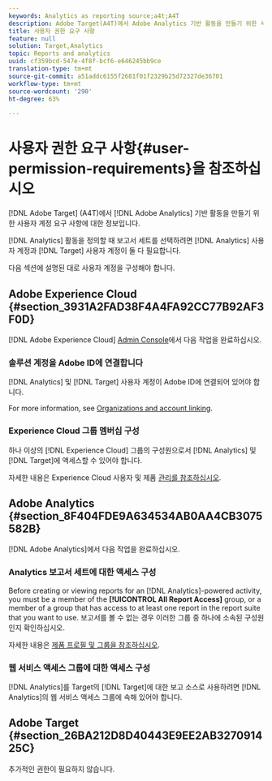 ```yaml
---
keywords: Analytics as reporting source;a4t;A4T
description: Adobe Target(A4T)에서 Adobe Analytics 기반 활동을 만들기 위한 사용자 계정 요구 사항입니다.
title: 사용자 권한 요구 사항
feature: null
solution: Target,Analytics
topic: Reports and analytics
uuid: cf359bcd-547e-4f8f-bcf6-e646245bb9ce
translation-type: tm+mt
source-git-commit: a51addc6155f2681f01f2329b25d72327de36701
workflow-type: tm+mt
source-wordcount: '290'
ht-degree: 63%

---
```



# 사용자 권한 요구 사항{#user-permission-requirements}을 참조하십시오 

[!DNL Adobe Target] (A4T)에서 [!DNL Adobe Analytics] 기반 활동을 만들기 위한 사용자 계정 요구 사항에 대한 정보입니다.

[!DNL Analytics] 활동을 정의할 때 보고서 세트를 선택하려면 [!DNL Analytics] 사용자 계정과 [!DNL Target] 사용자 계정이 둘 다 필요합니다.

다음 섹션에 설명된 대로 사용자 계정을 구성해야 합니다.

## Adobe Experience Cloud {#section_3931A2FAD38F4A4FA92CC77B92AF3F0D}

[!DNL Adobe Experience Cloud] [Admin Console](https://adminconsole.adobe.com)에서 다음 작업을 완료하십시오.

### 솔루션 계정을 Adobe ID에 연결합니다

[!DNL Analytics] 및 [!DNL Target] 사용자 계정이 Adobe ID에 연결되어 있어야 합니다.

For more information, see [Organizations and account linking](https://docs.adobe.com/help/en/core-services/interface/manage-users-and-products/organizations.html).

### Experience Cloud 그룹 멤버십 구성

하나 이상의 [!DNL Experience Cloud] 그룹의 구성원으로서 [!DNL Analytics] 및 [!DNL Target]에 액세스할 수 있어야 합니다.

자세한 내용은 Experience Cloud 사용자 및 제품 [관리를 참조하십시오](https://docs.adobe.com/content/help/en/core-services/interface/manage-users-and-products/admin-getting-started.html).

## Adobe Analytics {#section_8F404FDE9A634534AB0AA4CB3075582B}

[!DNL Adobe Analytics]에서 다음 작업을 완료하십시오.

### Analytics 보고서 세트에 대한 액세스 구성

Before creating or viewing reports for an [!DNL Analytics]-powered activity, you must be a member of the **[!UICONTROL All Report Access]** group, or a member of a group that has access to at least one report in the report suite that you want to use. 보고서를 볼 수 없는 경우 이러한 그룹 중 하나에 소속된 구성원인지 확인하십시오.

자세한 내용은 [제품 프로필 및 그룹을 참조하십시오](https://docs.adobe.com/content/help/en/core-services/interface/manage-users-and-products/admin-getting-started.html#section_AB50558124D541CF80A0D3D76D35A4BF).

### 웹 서비스 액세스 그룹에 대한 액세스 구성

[!DNL Analytics]를 Target의 [!DNL Target]에 대한 보고 소스로 사용하려면 [!DNL Analytics]의 웹 서비스 액세스 그룹에 속해 있어야 합니다.

## Adobe Target {#section_26BA212D8D40443E9EE2AB327091425C}

추가적인 권한이 필요하지 않습니다.
